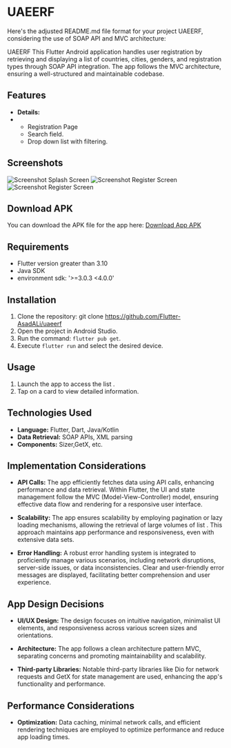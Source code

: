 # UAEERF



Here's the adjusted README.md file format for your project UAEERF, considering the use of SOAP API and MVC architecture:

UAEERF
This Flutter Android application handles user registration by retrieving and displaying a list of countries, cities, genders, and registration types through SOAP API integration. The app follows the MVC architecture, ensuring a well-structured and maintainable codebase.

## Features

- **Details:**
- 
    - Registration Page
    - Search field.
    - Drop down list with filtering.
## Screenshots

![Screenshot Splash Screen](https://github.com/Flutter-AsadALi/uaeerf/blob/main/assets/SS/s1.png)
![Screenshot Register Screen](https://github.com/Flutter-AsadALi/uaeerf/blob/main/assets/SS/s1.png)
![Screenshot Register Screen](https://github.com/Flutter-AsadALi/uaeerf/blob/main/assets/SS/s2.png)




## Download APK


You can download the APK file for the app here: [Download App APK](https://github.com/Flutter-AsadALi/uaeerf/blob/main/assets/SS/app-release.apk)
## Requirements

- Flutter version greater than 3.10
- Java SDK
- environment sdk: '>=3.0.3 <4.0.0'

## Installation

1. Clone the repository:
   git clone https://github.com/Flutter-AsadALi/uaeerf
2. Open the project in Android Studio.
3. Run the command: `flutter pub get`.
4. Execute `flutter run` and select the desired device.

## Usage

1. Launch the app to access the list .
2. Tap on a card to view detailed information.

## Technologies Used

- **Language:** Flutter, Dart, Java/Kotlin
- **Data Retrieval:** SOAP APIs, XML parsing
- **Components:**  Sizer,GetX, etc.

## Implementation Considerations

- **API Calls:** The app efficiently fetches data using API calls, enhancing performance and data retrieval. Within Flutter, the UI and state management follow the MVC (Model-View-Controller) model, ensuring effective data flow and rendering for a responsive user interface.

- **Scalability:** The app ensures scalability by employing pagination or lazy loading mechanisms, allowing the retrieval of large volumes of list . This approach maintains app performance and responsiveness, even with extensive data sets.

- **Error Handling:** A robust error handling system is integrated to proficiently manage various scenarios, including network disruptions, server-side issues, or data inconsistencies. Clear and user-friendly error messages are displayed, facilitating better comprehension and user experience.


## App Design Decisions

- **UI/UX Design:** The design focuses on intuitive navigation, minimalist UI elements, and responsiveness across various screen sizes and orientations.

- **Architecture:** The app follows a clean architecture pattern MVC, separating concerns and promoting maintainability and scalability.

- **Third-party Libraries:** Notable third-party libraries like Dio for network requests and GetX for state management are used, enhancing the app's functionality and performance.

## Performance Considerations

- **Optimization:** Data caching, minimal network calls, and efficient rendering techniques are employed to optimize performance and reduce app loading times.
